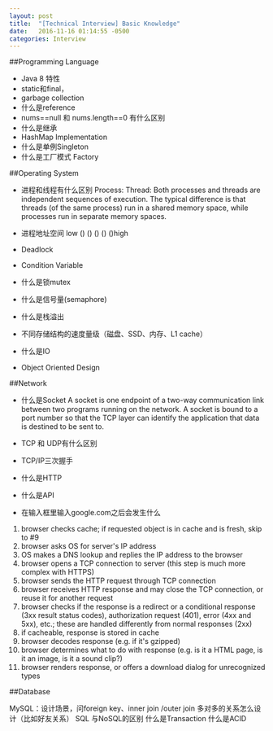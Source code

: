 ```yaml
---
layout: post
title:  "[Technical Interview] Basic Knowledge"
date:   2016-11-16 01:14:55 -0500
categories: Interview
---
```


##Programming Language

- Java 8 特性
- static和final，
- garbage collection
- 什么是reference
- nums==null 和 nums.length==0 有什么区别
- 什么是继承
- HashMap Implementation
- 什么是单例Singleton
- 什么是工厂模式 Factory

##Operating System

- 进程和线程有什么区别
Process: 
Thread: 
Both processes and threads are independent sequences of execution. The typical difference is that threads (of the same process) run in a shared memory space, while processes run in separate memory spaces.

- 进程地址空间
low () () () () ()high

- Deadlock

- Condition Variable

- 什么是锁mutex
- 什么是信号量(semaphore)
- 什么是栈溢出
- 不同存储结构的速度量级（磁盘、SSD、内存、L1 cache）
- 什么是IO
- Object Oriented Design


##Network

- 什么是Socket
A socket is one endpoint of a two-way communication link between two programs running on the network. A socket is bound to a port number so that the TCP layer can identify the application that data is destined to be sent to.

- TCP 和 UDP有什么区别


- TCP/IP三次握手
- 什么是HTTP
- 什么是API
 
- 在输入框里输入google.com之后会发生什么
 1. browser checks cache; if requested object is in cache and is fresh, skip to #9
 2. browser asks OS for server's IP address
 3. OS makes a DNS lookup and replies the IP address to the browser
 4. browser opens a TCP connection to server (this step is much more complex with HTTPS)
 5. browser sends the HTTP request through TCP connection
 6. browser receives HTTP response and may close the TCP connection, or reuse it for another request
 7. browser checks if the response is a redirect or a conditional response (3xx result status codes), authorization request (401), error (4xx and 5xx), etc.; these are handled differently from normal responses (2xx)
 8. if cacheable, response is stored in cache
 9. browser decodes response (e.g. if it's gzipped)
 10. browser determines what to do with response (e.g. is it a HTML page, is it an image, is it a sound clip?)
 11. browser renders response, or offers a download dialog for unrecognized types



##Database

MySQL：设计场景，问foreign key、inner join /outer join
多对多的关系怎么设计（比如好友关系）
SQL 与NoSQL的区别
什么是Transaction
什么是ACID

